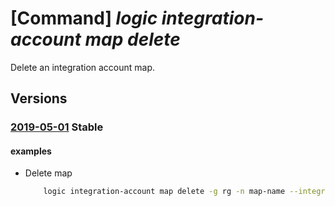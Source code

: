 # [Command] _logic integration-account map delete_

Delete an integration account map.

## Versions

### [2019-05-01](/Resources/mgmt-plane/L3N1YnNjcmlwdGlvbnMve30vcmVzb3VyY2Vncm91cHMve30vcHJvdmlkZXJzL21pY3Jvc29mdC5sb2dpYy9pbnRlZ3JhdGlvbmFjY291bnRzL3t9L21hcHMve30=/2019-05-01.xml) **Stable**

<!-- mgmt-plane /subscriptions/{}/resourcegroups/{}/providers/microsoft.logic/integrationaccounts/{}/maps/{} 2019-05-01 -->

#### examples

- Delete map
    ```bash
        logic integration-account map delete -g rg -n map-name --integration-account account-name
    ```
